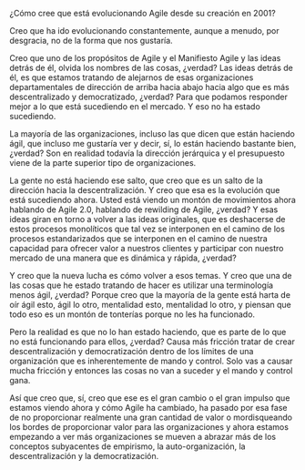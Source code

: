 ¿Cómo cree que está evolucionando Agile desde su creación en 2001? 

Creo que ha ido evolucionando constantemente, aunque a menudo, por desgracia, no de la forma que nos gustaría. 

Creo que uno de los propósitos de Agile y el Manifiesto Agile y las ideas detrás de él, olvida los nombres de las cosas, ¿verdad? Las ideas detrás de él, es que estamos tratando de alejarnos de esas organizaciones departamentales de dirección de arriba hacia abajo hacia algo que es más descentralizado y democratizado, ¿verdad? Para que podamos responder mejor a lo que está sucediendo en el mercado. Y eso no ha estado sucediendo. 

La mayoría de las organizaciones, incluso las que dicen que están haciendo ágil, que incluso me gustaría ver y decir, sí, lo están haciendo bastante bien, ¿verdad? Son en realidad todavía la dirección jerárquica y el presupuesto viene de la parte superior tipo de organizaciones. 

La gente no está haciendo ese salto, que creo que es un salto de la dirección hacia la descentralización. Y creo que esa es la evolución que está sucediendo ahora. Usted está viendo un montón de movimientos ahora hablando de Agile 2.0, hablando de rewilding de Agile, ¿verdad? Y esas ideas giran en torno a volver a las ideas originales, que es deshacerse de estos procesos monolíticos que tal vez se interponen en el camino de los procesos estandarizados que se interponen en el camino de nuestra capacidad para ofrecer valor a nuestros clientes y participar con nuestro mercado de una manera que es dinámica y rápida, ¿verdad? 

Y creo que la nueva lucha es cómo volver a esos temas. Y creo que una de las cosas que he estado tratando de hacer es utilizar una terminología menos ágil, ¿verdad? Porque creo que la mayoría de la gente está harta de oír ágil esto, ágil lo otro, mentalidad esto, mentalidad lo otro, y piensan que todo eso es un montón de tonterías porque no les ha funcionado. 

Pero la realidad es que no lo han estado haciendo, que es parte de lo que no está funcionando para ellos, ¿verdad? Causa más fricción tratar de crear descentralización y democratización dentro de los límites de una organización que es inherentemente de mando y control. Solo vas a causar mucha fricción y entonces las cosas no van a suceder y el mando y control gana. 

Así que creo que, sí, creo que ese es el gran cambio o el gran impulso que estamos viendo ahora y cómo Agile ha cambiado, ha pasado por esa fase de no proporcionar realmente una gran cantidad de valor o mordisqueando los bordes de proporcionar valor para las organizaciones y ahora estamos empezando a ver más organizaciones se mueven a abrazar más de los conceptos subyacentes de empirismo, la auto-organización, la descentralización y la democratización.